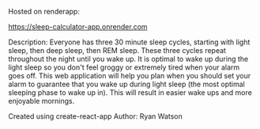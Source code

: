 Hosted on renderapp:

https://sleep-calculator-app.onrender.com

Description:
Everyone has three 30 minute sleep cycles, starting with light sleep, then deep sleep, then REM sleep. These three cycles repeat throughout the night until you wake up. It is optimal to wake up during the light sleep so you don't feel groggy or extremely tired when your alarm goes off. This web application will help you plan when you should set your alarm to guarantee that you wake up during light sleep (the most optimal sleeping phase to wake up in). This will result in easier wake ups and more enjoyable mornings.

Created using create-react-app
Author: Ryan Watson
